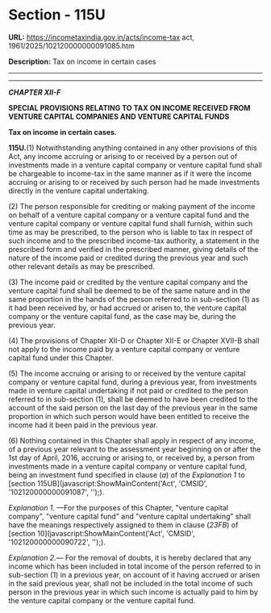 # Section - 115U

**URL:** https://incometaxindia.gov.in/acts/income-tax act, 1961/2025/102120000000091085.htm

**Description:** Tax on income in certain cases

---

****

_**CHAPTER XII-F**_

**SPECIAL PROVISIONS RELATING TO TAX ON INCOME RECEIVED FROM VENTURE CAPITAL COMPANIES AND VENTURE CAPITAL FUNDS**

**Tax on income in certain cases.**

**115U.**(1) Notwithstanding anything contained in any other provisions of this Act, any income accruing or arising to or received by a person out of investments made in a venture capital company or venture capital fund shall be chargeable to income-tax in the same manner as if it were the income accruing or arising to or received by such person had he made investments directly in the venture capital undertaking.

(2) The person responsible for crediting or making payment of the income on behalf of a venture capital company or a venture capital fund and the venture capital company or venture capital fund shall furnish, within such time as may be prescribed, to the person who is liable to tax in respect of such income and to the prescribed income-tax authority, a statement in the prescribed form and verified in the prescribed manner, giving details of the nature of the income paid or credited during the previous year and such other relevant details as may be prescribed.

(3) The income paid or credited by the venture capital company and the venture capital fund shall be deemed to be of the same nature and in the same proportion in the hands of the person referred to in sub-section (1) as it had been received by, or had accrued or arisen to, the venture capital company or the venture capital fund, as the case may be, during the previous year.

(4) The provisions of Chapter XII-D or Chapter XII-E or Chapter XVII-B shall not apply to the income paid by a venture capital company or venture capital fund under this Chapter.

(5) The income accruing or arising to or received by the venture capital company or venture capital fund, during a previous year, from investments made in venture capital undertaking if not paid or credited to the person referred to in sub-section (1)_,_ shall be deemed to have been credited to the account of the said person on the last day of the previous year in the same proportion in which such person would have been entitled to receive the income had it been paid in the previous year.

(6) Nothing contained in this Chapter shall apply in respect of any income, of a previous year relevant to the assessment year beginning on or after the 1st day of April, 2016, accruing or arising to, or received by, a person from investments made in a venture capital company or venture capital fund, being an investment fund specified in clause (_a_) of the _Explanation 1_ to [section 115UB](javascript:ShowMainContent\('Act', 'CMSID', '102120000000091087', ''\);).

_Explanation 1._ —For the purposes of this Chapter, "venture capital company", "venture capital fund" and "venture capital undertaking" shall have the meanings respectively assigned to them in clause (_23FB_) of [section 10](javascript:ShowMainContent\('Act', 'CMSID', '102120000000090722', ''\);).

_Explanation 2.—_ For the removal of doubts, it is hereby declared that any income which has been included in total income of the person referred to in sub-section (1) in a previous year, on account of it having accrued or arisen in the said previous year, shall not be included in the total income of such person in the previous year in which such income is actually paid to him by the venture capital company or the venture capital fund.